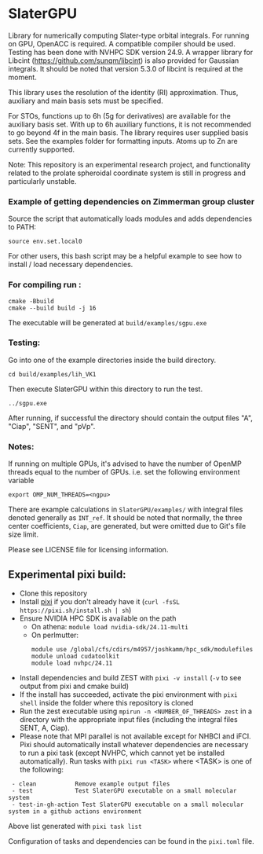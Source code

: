 # SlaterGPU

Library for numerically computing Slater-type orbital integrals.
For running on GPU, OpenACC is required. A compatible compiler should be used.
Testing has been done with NVHPC SDK version 24.9. A wrapper
library for Libcint (https://github.com/sunqm/libcint) is also
provided for Gaussian integrals. It should be noted that version 5.3.0 of libcint is required at the moment.

This library uses the resolution
of the identity (RI) approximation. Thus, auxiliary and main
basis sets must be specified.

For STOs, functions up to 6h (5g for derivatives) are available 
for the auxiliary basis set. With up to 6h auxiliary functions,
it is not recommended to go beyond 4f in the main basis. The 
library requires user supplied basis sets. See the examples folder 
for formatting inputs. Atoms up to Zn are currently supported.

Note: This repository is an experimental research project, and functionality related to the prolate spheroidal coordinate system is still in progress and particularly unstable.

### Example of getting dependencies on Zimmerman group cluster

Source the script that automatically loads modules and adds dependencies to PATH:

```
source env.set.local0
```

For other users, this bash script may be a helpful example to see how to install / load necessary dependencies.

### For compiling run :
```
cmake -Bbuild
cmake --build build -j 16
```

The executable will be generated at `build/examples/sgpu.exe`

### Testing:
Go into one of the example directories inside the build directory.
```
cd build/examples/lih_VK1
```

Then execute SlaterGPU within this directory to run the test.
```
../sgpu.exe
```

After running, if successful the directory should contain the output files "A", "Ciap", "SENT", and "pVp".

### Notes:
If running on multiple GPUs, it's advised to have the number of
OpenMP threads equal to the number of GPUs. i.e. set the following
environment variable
```
export OMP_NUM_THREADS=<ngpu>
```

There are example calculations in `SlaterGPU/examples/` with integral files denoted generally as `INT_ref`. It should be noted that normally, the three center coefficients, `Ciap`, are generated, but were omitted due to Git's file size limit.

Please see LICENSE file for licensing information.

## Experimental pixi build:
- Clone this repository
- Install [pixi](https://pixi.sh/latest/installation/) if you don't already have it (`curl -fsSL https://pixi.sh/install.sh | sh`)
- Ensure NVIDIA HPC SDK is available on the path
  - On athena: `module load nvidia-sdk/24.11-multi`
  - On perlmutter:
    ```
    module use /global/cfs/cdirs/m4957/joshkamm/hpc_sdk/modulefiles
    module unload cudatoolkit
    module load nvhpc/24.11
    ```
- Install dependencies and build ZEST with `pixi -v install` (`-v` to see output from pixi and cmake build)
- If the install has succeeded, activate the pixi environment with `pixi shell` inside the folder where this repository is cloned
- Run the zest executable using `mpirun -n <NUMBER_OF_THREADS> zest` in a directory with the appropriate input files (including the integral files SENT, A, Ciap).
- Please note that MPI parallel is not available except for NHBCI and iFCI.
Pixi should automatically install whatever dependencies are necessary to run a pixi task (except NVHPC, which cannot yet be installed automatically). Run tasks with `pixi run <TASK>` where \<TASK\> is one of the following:
```
 - clean           Remove example output files
 - test            Test SlaterGPU executable on a small molecular system
 - test-in-gh-action Test SlaterGPU executable on a small molecular system in a github actions environment
```
Above list generated with `pixi task list`

Configuration of tasks and dependencies can be found in the `pixi.toml` file.

